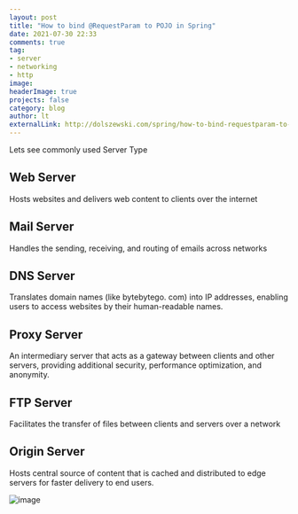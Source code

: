 ```yaml
---
layout: post
title: "How to bind @RequestParam to POJO in Spring"
date: 2021-07-30 22:33
comments: true
tag: 
- server
- networking
- http
image: 
headerImage: true
projects: false
category: blog
author: lt
externalLink: http://dolszewski.com/spring/how-to-bind-requestparam-to-object/
---
```


Lets see commonly used Server Type

## Web Server
Hosts websites and delivers web content to clients over the internet 
 
## Mail Server
Handles the sending, receiving, and routing of emails across networks 
 
## DNS Server
Translates domain names (like bytebytego. com) into IP addresses, enabling users to access websites by their human-readable names. 
 
## Proxy Server
An intermediary server that acts as a gateway between clients and other servers, providing additional security, performance optimization, and anonymity. 
 
## FTP Server
Facilitates the transfer of files between clients and servers over a network 
 
## Origin Server
Hosts central source of content that is cached and distributed to edge servers for faster delivery to end users. 

![image](https://github.com/user-attachments/assets/47729328-23c2-4a43-8438-31aa9833c826)
